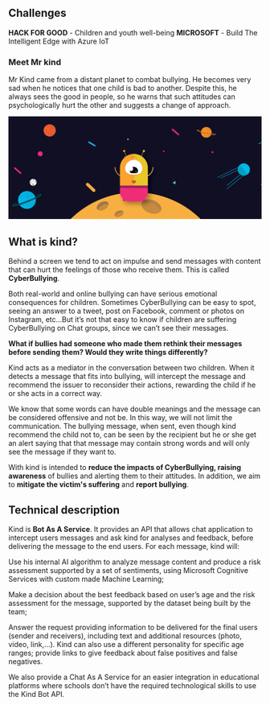 ## Challenges

**HACK FOR GOOD** - Children and youth well-being
**MICROSOFT** - Build The Intelligent Edge with Azure IoT

### Meet Mr kind

Mr Kind came from a distant planet to combat bullying. He becomes very sad when he notices that one child is bad to another. Despite this, he always sees the good in people, so he warns that such attitudes can psychologically hurt the other and suggests a change of approach.

![king-logo](https://github.com/vascosilvaa/Kind/blob/master/src/assets/imgs/kind_intro.png?raw=true)

## What is kind?

Behind a screen we tend to act on impulse and send messages with content that can hurt the feelings of those who receive them. This is called **CyberBullying**.

Both real-world and online bullying can have serious emotional consequences for children. Sometimes CyberBullying can be easy to spot, seeing an answer to a tweet, post on Facebook, comment or photos on Instagram, etc…But it’s not that easy to know if children are suffering CyberBullying on Chat groups, since we can’t see their messages.

**What if bullies had someone who made them rethink their messages before sending them? Would they write things differently?**

Kind acts as a mediator in the conversation between two children. When it detects a message that fits into bullying, will intercept the message and recommend the issuer to reconsider their actions, rewarding the child if he or she acts in a correct way.

We know that some words can have double meanings and the message can be considered offensive and not be. In this way, we will not limit the communication. The bullying message, when sent, even though kind recommend the child not to, can be seen by the recipient but he or she get an alert saying that that message may contain strong words and will only see the message if they want to.

With kind is intended to **reduce the impacts of CyberBullying, raising awareness** of bullies and alerting them to their attitudes. In addition, we aim to **mitigate the victim's suffering** and **report bullying**.

## Technical description

Kind is **Bot As A Service**. It provides an API that allows chat application to intercept users messages and ask kind for analyses and feedback, before delivering the message to the end users. For each message, kind will:

Use his internal AI algorithm to analyze message content and produce a risk assessment supported by a set of sentiments, using Microsoft Cognitive Services with custom made Machine Learning;

Make a decision about the best feedback based on user’s age and the risk assessment for the message, supported by the dataset being built by the team;

Answer the request providing information to be delivered for the final users (sender and receivers), including text and additional resources (photo, video, link,...). Kind can also use a different personality for specific age ranges; provide links to give feedback about false positives and false negatives.

We also provide a Chat As A Service for an easier integration in educational platforms where schools don’t have the required technological skills to use the Kind Bot API.
